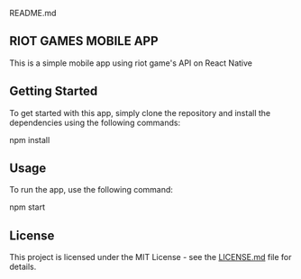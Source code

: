 README.md

## RIOT GAMES MOBILE APP

This is a simple mobile app using riot game's API on React Native

## Getting Started

To get started with this app, simply clone the repository and install the dependencies using the following commands:

npm install


## Usage

To run the app, use the following command:

npm start


## License

This project is licensed under the MIT License - see the [LICENSE.md](LICENSE.md) file for details.

